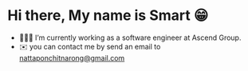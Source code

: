 # Hi there, My name is Smart 😁

- 🧑🏽‍💻 I’m currently working as a software engineer at Ascend Group.
- ✉️ you can contact me by send an email to nattaponchitnarong@gmail.com

<!--
**smarty0123/smarty0123** is a ✨ _special_ ✨ repository because its `README.md` (this file) appears on your GitHub profile.

Here are some ideas to get you started:

- 🔭 I’m currently working on ...
- 🌱 I’m currently learning ...
- 👯 I’m looking to collaborate on ...
- 🤔 I’m looking for help with ...
- 💬 Ask me about ...
- 📫 How to reach me: ...
- 😄 Pronouns: ...
- ⚡ Fun fact: ...
-->
